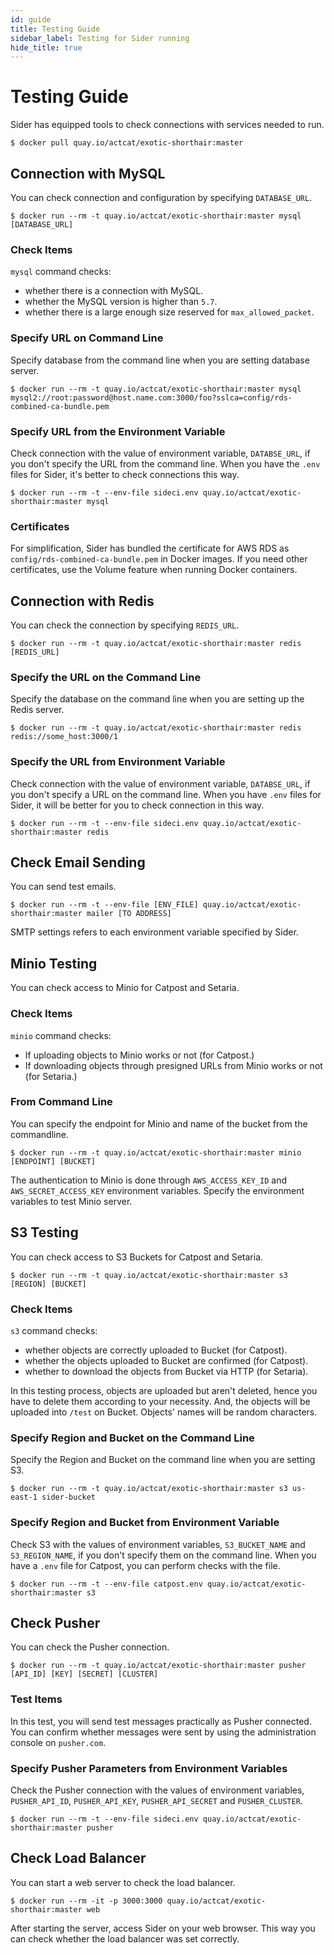 ```yaml
---
id: guide
title: Testing Guide
sidebar_label: Testing for Sider running
hide_title: true
---
```


# Testing Guide

Sider has equipped tools to check connections with services needed to run.

```
$ docker pull quay.io/actcat/exotic-shorthair:master
```

## Connection with MySQL
You can check connection and configuration by specifying `DATABASE_URL`.

```
$ docker run --rm -t quay.io/actcat/exotic-shorthair:master mysql [DATABASE_URL]
```

### Check Items
`mysql` command checks:

* whether there is a connection with MySQL.
* whether the MySQL version is higher than `5.7`.
* whether there is a large enough size reserved for `max_allowed_packet`.

### Specify URL on Command Line
Specify database from the command line when you are setting database server.

```
$ docker run --rm -t quay.io/actcat/exotic-shorthair:master mysql mysql2://root:password@host.name.com:3000/foo?sslca=config/rds-combined-ca-bundle.pem
```

### Specify URL from the Environment Variable
Check connection with the value of environment variable, `DATABSE_URL`, if you don't specify the URL from the command line. When you have the `.env` files for Sider, it's better to check connections this way.

```
$ docker run --rm -t --env-file sideci.env quay.io/actcat/exotic-shorthair:master mysql
```

### Certificates
For simplification, Sider has bundled the certificate for AWS RDS as `config/rds-combined-ca-bundle.pem` in Docker images. If you need other certificates, use the Volume feature when running Docker containers.

## Connection with Redis
You can check the connection by specifying `REDIS_URL`.

```
$ docker run --rm -t quay.io/actcat/exotic-shorthair:master redis [REDIS_URL]
```

### Specify the URL on the Command Line
Specify the database on the command line when you are setting up the Redis server.

```
$ docker run --rm -t quay.io/actcat/exotic-shorthair:master redis redis://some_host:3000/1
```

### Specify the URL from Environment Variable
Check connection with the value of environment variable, `DATABSE_URL`, if you don't specify a URL on the command line. When you have `.env` files for Sider, it will be better for you to check connection in this way.

```
$ docker run --rm -t --env-file sideci.env quay.io/actcat/exotic-shorthair:master redis
```

## Check Email Sending
You can send test emails.

```
$ docker run --rm -t --env-file [ENV_FILE] quay.io/actcat/exotic-shorthair:master mailer [TO ADDRESS]
```

SMTP settings refers to each environment variable specified by Sider.

## Minio Testing

You can check access to Minio for Catpost and Setaria.

### Check Items

`minio` command checks:

* If uploading objects to Minio works or not (for Catpost.)
* If downloading objects through presigned URLs from Minio works or not (for Setaria.)

### From Command Line

You can specify the endpoint for Minio and name of the bucket from the commandline.

```
$ docker run --rm -t quay.io/actcat/exotic-shorthair:master minio [ENDPOINT] [BUCKET]
```

The authentication to Minio is done through `AWS_ACCESS_KEY_ID` and `AWS_SECRET_ACCESS_KEY` environment variables. Specify the environment variables to test Minio server.

## S3 Testing
You can check access to S3 Buckets for Catpost and Setaria.

```
$ docker run --rm -t quay.io/actcat/exotic-shorthair:master s3 [REGION] [BUCKET]
```

### Check Items
`s3` command checks:

* whether objects are correctly uploaded to Bucket (for Catpost).
* whether the objects uploaded to Bucket are confirmed (for Catpost).
* whether to download the objects from Bucket via HTTP (for Setaria).

In this testing process, objects are uploaded but aren't deleted, hence you have to delete them according to your necessity. And, the objects will be uploaded into `/test` on Bucket. Objects' names will be random characters.

### Specify Region and Bucket on the Command Line
Specify the Region and Bucket on the command line when you are setting S3.

```
$ docker run --rm -t quay.io/actcat/exotic-shorthair:master s3 us-east-1 sider-bucket
```

### Specify Region and Bucket from Environment Variable
Check S3 with the values of environment variables, `S3_BUCKET_NAME` and `S3_REGION_NAME`, if you don't specify them on the command line. When you have a `.env` file for Catpost, you can perform checks with the file.

```
$ docker run --rm -t --env-file catpost.env quay.io/actcat/exotic-shorthair:master s3
```

## Check Pusher
You can check the Pusher connection.

```
$ docker run --rm -t quay.io/actcat/exotic-shorthair:master pusher [API_ID] [KEY] [SECRET] [CLUSTER]
```

### Test Items
In this test, you will send test messages practically as Pusher connected. You can confirm whether messages were sent by using the administration console on `pusher.com`.

### Specify Pusher Parameters from Environment Variables
Check the Pusher connection with the values of environment variables, `PUSHER_API_ID`, `PUSHER_API_KEY`, `PUSHER_API_SECRET` and `PUSHER_CLUSTER`.

```
$ docker run --rm -t --env-file sideci.env quay.io/actcat/exotic-shorthair:master pusher
```

## Check Load Balancer
You can start a web server to check the load balancer.

```
$ docker run --rm -it -p 3000:3000 quay.io/actcat/exotic-shorthair:master web
```

After starting the server, access Sider on your web browser. This way you can check whether the load balancer was set correctly.
